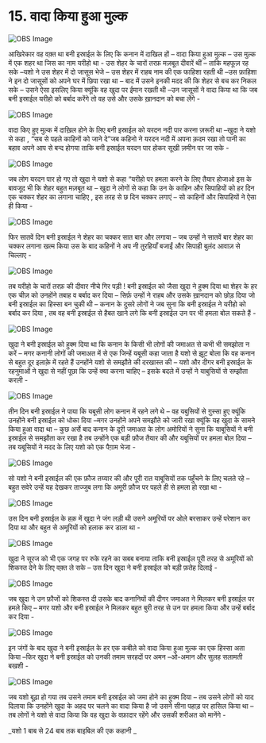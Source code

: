 # 15. वादा किया हुआ मुल्क 

![OBS Image](https://cdn.door43.org/obs/jpg/360px/obs-en-15-01.jpg)

आखिरेकार वह वक़्त था बनी इस्राईल के लिए कि कनान में दाखिल हों – वादा किया हुआ मुल्क –  उस मुल्क में एक शहर था जिस का नाम यरीहो था - उस शेहर के चारों तरफ़ मज़बूत दीवारें थीं – ताकि महफूज़ रह सके –यशो ने उस शेहर में दो जासूस भेजे – उस शेहर में राहब नाम की एक फाहिशा रहती थी –उस फ़ाहिशा ने इन दो जासूसों को अपने घर में छिपा रखा था – बाद में उसने इनकी मदद की कि शेहर से बच कर निकल सके – उसने ऐसा इसलिए किया क्यूंकि वह खुदा पर ईमान रखती थी –उन जासूसों ने वादा किया था कि जब बनी इस्राईल यरीहो को बर्बाद करेंगे तो वह उसे और उसके ख़ानदान को बचा लेंगे -   

![OBS Image](https://cdn.door43.org/obs/jpg/360px/obs-en-15-02.jpg)

वादा किए हुए मुल्क में दाख़िल होने के लिए बनी इस्राईल को यरदन नदी पार करना ज़रूरी था –खुदा ने यशो से कहा , “सब से पहले काहिनों को जाने दे”जब कहिनो ने यरदन नदी में अपना क़दम रखा तो पानी का बहाव अपने आप से बन्द होगया ताकि बनी इस्राईल यरदन पार होकर सूखी ज़मीन पर जा सके - 

![OBS Image](https://cdn.door43.org/obs/jpg/360px/obs-en-15-03.jpg)

जब लोग यरदन पार हो गए तो खुदा ने यशो से कहा “यरीहो पर हमला करने के लिए तैयार होजाओ इस के बावजूद भी कि शेहर बहुत मज़बूत था – खुदा ने लोगों से कहा कि उन के काहिन और सिपाहियों को हर दिन एक चक्कर शेहर का लगाना चाहिए , इस तरह से छ दिन चक्कर लगाएं – सो काहिनों और सिपाहियों ने ऐसा ही किया -

![OBS Image](https://cdn.door43.org/obs/jpg/360px/obs-en-15-04.jpg)

फिर सातवें दिन बनी इस्राईल ने शेहर का चक्कर सात बार और लगाया – जब उन्हों ने सातवें बार शेहर का चक्कर लगाना खत्म किया उस के बाद कहिनों ने अप नी तुरहियाँ बजाईं और सिपाही बुलंद आवाज़ से चिल्लाए -

![OBS Image](https://cdn.door43.org/obs/jpg/360px/obs-en-15-05.jpg)

तब यरीहो के चारों तरफ़ की दीवार नीचे गिर पड़ी ! बनी इस्राईल को जैसा खुदा ने हुक्म दिया था शेहर के हर एक चीज़ को उनहोंने तबाह व बर्बाद कर दिया – सिर्फ़ उन्हों ने राहब और उसके ख़ानदान को छोड़ दिया जो बनी इस्राईल का हिस्सा बन चुकी थी – कनान के दुसरे लोगों ने जब सुना कि बनी इस्राईल ने यरीहो को बर्बाद कर दिया , तब वह बनी इस्राईल से हैबत खाने लगे कि बनी इस्राईल उन पर भी हमला बोल सकते हैं -

![OBS Image](https://cdn.door43.org/obs/jpg/360px/obs-en-15-06.jpg)

खुदा ने बनी इस्राईल को हुक्म दिया था कि कनान के किसी भी लोगों की जमाअत से कभी भी समझोता न करें – मगर कनानी लोगों की जमाअत में से एक जिन्हें यबूसी कहा जाता है यशो से झूट बोला कि वह कनान से बहुत दूर इलाक़े में रहते हैं उनहोंने यशो से समझौते की   दरखास्त की – यशो और दीगर बनी इस्राईल के रहनुमाओं ने खुदा से नहीं पूछा कि उन्हें क्या करना चाहिए – इसके बदले में उन्हों ने याबुसियों से सम्झौता करली -   

![OBS Image](https://cdn.door43.org/obs/jpg/360px/obs-en-15-07.jpg)

तीन दिन बनी इस्राईल ने पाया कि यबूसी लोग कनान में रहने लगे थे – वह यबुसियों से ग़ुस्सा हुए क्यूंकि उनहोंने बनी इस्राईल को धोका दिया –मगर उनहोंने अपने समझौते को जारी रखा क्यूंकि यह खुदा के सामने किया हुआ वादा था – कुछ अर्से बाद कनान के दूरी जमाअत के लोग अमोरियों ने सुना कि याबूसियों ने बनी इस्राईल से समझौता कर रखा है तब उन्होंने एक बड़ी फ़ौज तैयार की और यबूसियों पर हमला बोल दिया – तब यबूसियों ने मदद के लिए यशो को एक पैग़ाम भेजा -

![OBS Image](https://cdn.door43.org/obs/jpg/360px/obs-en-15-08.jpg)

सो यशो ने बनी इस्राईल की एक फ़ौज तय्यार की और पूरी रात याबूसियों तक पहुँचने के लिए चलते रहे – बहुत सवेरे उन्हें यह देखकर ताज्जुब लगा कि अमूरी फ़ौज  पर पहले ही से हमला हो रखा था -

![OBS Image](https://cdn.door43.org/obs/jpg/360px/obs-en-15-09.jpg)

उस दिन बनी इस्राईल के हक़ में खुदा ने जंग लड़ी थी उसने अमूरियों पर ओले बरसाकर उन्हें परेशान कर दिया था और बहुत से अमूरियों को हलाक कर डाला था -

![OBS Image](https://cdn.door43.org/obs/jpg/360px/obs-en-15-10.jpg)

खुदा ने सूरज को भी एक जगह पर रुके रहने का सबब बनाया ताकि बनी इस्राईल पूरी तरह से अमूरियों को शिकस्त देने के लिए वक़्त ले सके – उस दिन खुदा ने बनी इस्राईल को बड़ी फ़तेह दिलाई -

![OBS Image](https://cdn.door43.org/obs/jpg/360px/obs-en-15-11.jpg)

जब खुदा ने उन फ़ौजों को शिकस्त दी  उसके बाद कनानियों की दीगर जमाअत ने मिलकर बनी इस्राईल पर हमले किए – मगर यशो और बनी इस्राईल ने मिलकर बहुत बुरी तरह से उन पर हमला किया और उन्हें बर्बाद कर दिया -

![OBS Image](https://cdn.door43.org/obs/jpg/360px/obs-en-15-12.jpg)

इन जंगों के बाद खुदा ने बनी इस्राईल के हर एक कबीले को वादा किया हुआ मुल्क का एक हिस्सा अता  किया –फिर खुदा ने बनी इस्राईल को उनकी तमाम सरहदों पर अमन –ओ-अमान और सुलह सलामती बखशी -

![OBS Image](https://cdn.door43.org/obs/jpg/360px/obs-en-15-13.jpg)

जब यशो बूढ़ा हो गया तब उसने तमाम बनी इस्राईल को जमा होने का हुक्म दिया – तब उसने लोगों को याद दिलाया कि उनहोंने खुदा के अहद पर चलने का वादा किया है जो उसने सीना पहाड़ पर हासिल किया था – तब लोगों ने यशो से वादा किया कि वह खुदा के वफ़ादार रहेंगे और उसकी शरीअत को मानेंगे -

_यशो 1 बाब से 24 बाब तक बाइबिल की एक कहानी _